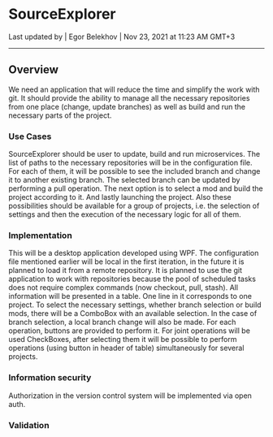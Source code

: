 # SourceExplorer
Last updated by | Egor Belekhov | Nov 23, 2021 at 11:23 AM GMT+3
***

## Overview

We need an application that will reduce the time and simplify the work with git. It should provide the ability to manage all the necessary repositories from one place (change, update branches) as well as build and run the necessary parts of the project.


### Use Cases

SourceExplorer should be user to update, build and run microservices. The list of paths to the necessary repositories will be in the configuration file.
For each of them, it will be possible to see the included branch and change it to another existing branch.  The selected branch can be updated by performing a pull operation. 
The next option is to select a mod and build the project according to it.
And lastly launching the project. Also these possibilities should be available for a group of projects, i.e. the selection of settings and then the execution of the necessary logic for all of them.

### Implementation

This will be a desktop application developed using WPF. The configuration file mentioned earlier will be local in the first iteration, in the future it is planned to load it from a remote repository. 
It is planned to use the git application to work with repositories because the pool of scheduled tasks does not require complex commands (now checkout, pull, stash). 
All information will be presented in a table. One line in it corresponds to one project.  To select the necessary settings, whether branch selection or build mods, there will be a ComboBox with an available selection. In the case of branch selection, a local branch change will also be made. For each operation, buttons are provided to perform it. For joint operations will be used CheckBoxes, after selecting them it will be possible to perform operations (using button in header of table) simultaneously for several projects.

### Information security

Authorization in the version control system will be implemented via open auth.

### Validation

